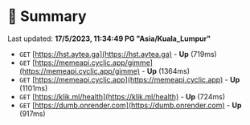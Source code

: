 # 📖 Summary
Last updated: **17/5/2023, 11:34:49 PG "Asia/Kuala_Lumpur"**

- `GET` [https://hst.aytea.ga](https://hst.aytea.ga) - **Up** (719ms)
- `GET` [https://memeapi.cyclic.app/gimme](https://memeapi.cyclic.app/gimme) - **Up** (1364ms)
- `GET` [https://memeapi.cyclic.app](https://memeapi.cyclic.app) - **Up** (1101ms)
- `GET` [https://klik.ml/health](https://klik.ml/health) - **Up** (724ms)
- `GET` [https://dumb.onrender.com](https://dumb.onrender.com) - **Up** (917ms)
